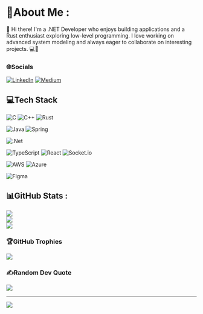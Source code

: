 # 💫About Me :
👋 Hi there! I'm a .NET Developer who enjoys building applications and a Rust enthusiast exploring low-level programming. I love working on advanced system modeling and always eager to collaborate on interesting projects. 💻🔧

### 🌐Socials
[![LinkedIn](https://img.shields.io/badge/LinkedIn-%230077B5.svg?logo=linkedin&logoColor=white)](https://linkedin.com/in/pasangimhana) [![Medium](https://img.shields.io/badge/Medium-12100E?logo=medium&logoColor=white)](https://medium.com/@@pasangimhanaofficial) 

## 💻Tech Stack
![C](https://img.shields.io/badge/c-%2300599C.svg?style=for-the-badge&logo=c&logoColor=white)
![C++](https://img.shields.io/badge/c++-%2300599C.svg?style=for-the-badge&logo=c%2B%2B&logoColor=white)
![Rust](https://img.shields.io/badge/rust-%23000000.svg?style=for-the-badge&logo=rust&logoColor=white)

![Java](https://img.shields.io/badge/java-%23ED8B00.svg?style=for-the-badge&logo=java&logoColor=white)
![Spring](https://img.shields.io/badge/spring-%236DB33F.svg?style=for-the-badge&logo=spring&logoColor=white)

![.Net](https://img.shields.io/badge/.NET-5C2D91?style=for-the-badge&logo=.net&logoColor=white)

![TypeScript](https://img.shields.io/badge/typescript-%23007ACC.svg?style=for-the-badge&logo=typescript&logoColor=white)
![React](https://img.shields.io/badge/react-%2320232a.svg?style=for-the-badge&logo=react&logoColor=%2361DAFB)
![Socket.io](https://img.shields.io/badge/Socket.io-black?style=for-the-badge&logo=socket.io&badgeColor=010101)

![AWS](https://img.shields.io/badge/AWS-%23FF9900.svg?style=for-the-badge&logo=amazon-aws&logoColor=white)
![Azure](https://img.shields.io/badge/azure-%230072C6.svg?style=for-the-badge&logo=azure-devops&logoColor=white)

![Figma](https://img.shields.io/badge/figma-%23F24E1E.svg?style=for-the-badge&logo=figma&logoColor=white)

## 📊GitHub Stats :
![](https://github-readme-stats.vercel.app/api?username=pasangimhana&theme=midnight-purple&hide_border=true&include_all_commits=false&count_private=true)<br/>
![](https://github-readme-streak-stats.herokuapp.com/?user=pasangimhana&theme=midnight-purple&hide_border=true)<br/>
![](https://github-readme-stats.vercel.app/api/top-langs/?username=pasangimhana&theme=midnight-purple&hide_border=true&include_all_commits=false&count_private=true&layout=compact)

### 🏆GitHub Trophies
![](https://github-trophies.vercel.app/?username=pasangimhana&theme=dracula&no-frame=true&no-bg=true&margin-w=4)

### ✍️Random Dev Quote
![](https://quotes-github-readme.vercel.app/api?type=horizontal&theme=light)

---
[![](https://visitcount.itsvg.in/api?id=pasangimhana&icon=0&color=1)](https://visitcount.itsvg.in)
